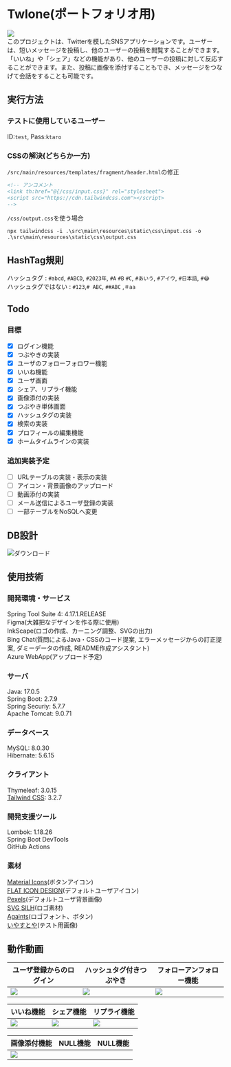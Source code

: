 # Twlone(ポートフォリオ用)
![](https://img.shields.io/github/commit-activity/w/takashikawanaka/Twlone)  
このプロジェクトは、Twitterを模したSNSアプリケーションです。ユーザーは、短いメッセージを投稿し、他のユーザーの投稿を閲覧することができます。「いいね」や「シェア」などの機能があり、他のユーザーの投稿に対して反応することができます。また、投稿に画像を添付することもでき、メッセージをつなげて会話をすることも可能です。



## 実行方法
### テストに使用しているユーザー
ID:`test`, Pass:`ktaro`
### CSSの解決(どちらか一方)
`/src/main/resources/templates/fragment/header.html`の修正
``` HTML
<!-- アンコメント
<link th:href="@{/css/input.css}" rel="stylesheet">
<script src="https://cdn.tailwindcss.com"></script>
-->
```
`/css/output.css`を使う場合
```
npx tailwindcss -i .\src\main\resources\static\css\input.css -o .\src\main\resources\static\css\output.css
```

## HashTag規則

ハッシュタグ : `#abcd`, `#ABCD`, `#2023年`, `#A` `#B` `#C`, `#あいう`, `#アイウ`, `#日本語`, `#😂`  
ハッシュタグではない : `#123`,`# ABC`, `##ABC` ,`＃aa`  

## Todo
### 目標
- [x] ログイン機能
- [x] つぶやきの実装
- [x] ユーザのフォローフォロワー機能
- [x] いいね機能
- [x] ユーザ画面
- [x] シェア、リプライ機能
- [x] 画像添付の実装
- [x] つぶやき単体画面
- [x] ハッシュタグの実装
- [x] 検索の実装 
- [x] プロフィールの編集機能
- [x] ホームタイムラインの実装

### 追加実装予定
- [ ] URLテーブルの実装・表示の実装
- [ ] アイコン・背景画像のアップロード
- [ ] 動画添付の実装
- [ ] メール送信によるユーザ登録の実装
- [ ] 一部テーブルをNoSQLへ変更

## DB設計
![ダウンロード](https://user-images.githubusercontent.com/123621760/231131617-c931c77e-5769-463c-9d2e-e730ea904046.png)

## 使用技術
### 開発環境・サービス
Spring Tool Suite 4: 4.17.1.RELEASE  
Figma(大雑把なデザインを作る際に使用)  
InkScape(ロゴの作成、カーニング調整、SVGの出力)  
Bing Chat(質問によるJava・CSSのコード提案, エラーメッセージからの訂正提案, ダミーデータの作成, README作成アシスタント)  
Azure WebApp(アップロード予定)  

### サーバ
Java: 17.0.5  
Spring Boot: 2.7.9  
Spring Securiy: 5.7.7  
Apache Tomcat: 9.0.71

### データベース
MySQL: 8.0.30  
Hibernate: 5.6.15

### クライアント
Thymeleaf: 3.0.15  
[Tailwind CSS](https://tailwindcss.com): 3.2.7

### 開発支援ツール
Lombok: 1.18.26  
Spring Boot DevTools  
GitHub Actions

### 素材
[Material Icons](https://fonts.google.com/icons)(ボタンアイコン)  
[FLAT ICON DESIGN](http://flat-icon-design.com)(デフォルトユーザアイコン)  
[Pexels](https://www.pexels.com/de-de/suche/desktop%20hintergrundbilder/)(デフォルトユーザ背景画像)  
[SVG SILH](https://svgsilh.com/image/310517.html)(ロゴ素材)  
[Againts](https://pixelbuddha.net/fonts/free-font-againts-typeface)(ロゴフォント、ボタン)  
[いやすとや](https://www.irasutoya.com)(テスト用画像)

## 動作動画
| ユーザ登録からのログイン | ハッシュタグ付きつぶやき | フォローアンフォロー機能 |
| ------------- | ------------- | ------------- |
| <img src="https://user-images.githubusercontent.com/123621760/232187472-f2b0fabb-30ea-4478-ba7f-9f7aa90ffb4d.gif"> | <img src="https://user-images.githubusercontent.com/123621760/232189688-c3259114-4408-449b-9bae-2795d94a06b0.gif"> | <img src="https://user-images.githubusercontent.com/123621760/232190095-656a7eec-9afd-45bf-8a65-444d6437436f.gif"> |

| いいね機能 | シェア機能 | リプライ機能 |
| ------------- | ------------- | ------------- | 
| <img src="https://user-images.githubusercontent.com/123621760/232190425-d80ebe9c-1f75-48ae-b98c-324e687377c4.gif"> | <img src="https://user-images.githubusercontent.com/123621760/232190796-f3d5dbd4-e044-4439-a00d-4d7b29220fec.gif"> | <img src="https://user-images.githubusercontent.com/123621760/232190501-bca141fd-8833-4db8-9a50-4ba133041662.gif"> |

| 画像添付機能 | NULL機能 | NULL機能 |
| ------------- | ------------- | ------------- | 
| <img src="https://user-images.githubusercontent.com/123621760/232190916-c0287466-008e-4341-a065-abc77523899b.gif"> |  |  |

